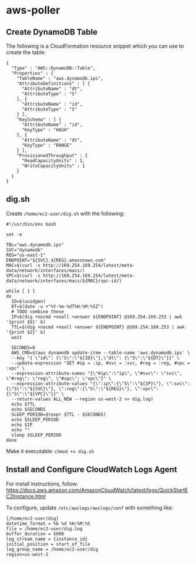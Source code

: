 # aws-poller

## Create DynamoDB Table

The following is a CloudFormation resource snippet which you can use to create the table:

```
{
  "Type" : "AWS::DynamoDB::Table",
  "Properties" : {
    "TableName" : "aws.dynamodb.ips",
    "AttributeDefinitions" : [ {
      "AttributeName" : "dt",
      "AttributeType" : "S"
    }, {
      "AttributeName" : "id",
      "AttributeType" : "S"
    } ],
    "KeySchema" : [ {
      "AttributeName" : "id",
      "KeyType" : "HASH"
    }, {
      "AttributeName" : "dt",
      "KeyType" : "RANGE"
    } ],
    "ProvisionedThroughput" : {
      "ReadCapacityUnits" : 1,
      "WriteCapacityUnits" : 1
    }
  }
}
```


## dig.sh

Create `/home/ec2-user/dig.sh` with the following:
```
#!/usr/bin/env bash

set -e

TBL="aws.dynamodb.ips"
SVC="dynamodb"
REG="us-east-1"
ENDPOINT="${SVC}.${REG}.amazonaws.com"
MAC=$(curl -s http://169.254.169.254/latest/meta-data/network/interfaces/macs/)
VPC=$(curl -s http://169.254.169.254/latest/meta-data/network/interfaces/macs/${MAC}/vpc-id/)

while [ 1 ]
do
  ID=$(uuidgen)
  DT=$(date -u +"%Y-%m-%dT%H:%M:%SZ")
  # TODO combine these
  IP=$(dig +nocmd +noall +answer ${ENDPOINT} @169.254.169.253 | awk '{print $5}' &)
  TTL=$(dig +nocmd +noall +answer ${ENDPOINT} @169.254.169.253 | awk '{print $2}' &)
  wait

  SECONDS=0
  AWS_CMD=$(aws dynamodb update-item --table-name 'aws.dynamodb.ips' \
  --key "{ \"id\": {\"S\":\"${ID}\"},\"dt\": {\"S\":\"${DT}\"}}" \
  --update-expression "SET #ip = :ip, #svc = :svc, #reg = :reg, #vpc = :vpc" \
  --expression-attribute-names "{\"#ip\":\"ip\", \"#svc\": \"svc\", \"#reg\": \"reg\", \"#vpc\": \"vpc\"}" \
  --expression-attribute-values "{\":ip\":{\"S\":\"${IP}\"}, \":svc\":{\"S\":\"${SVC}\"}, \":reg\":{\"S\":\"${REG}\"}, \":vpc\":{\"S\":\"${VPC}\"}}" \
  --return-values ALL_NEW --region us-west-2 >> dig.log)
  echo $TTL
  echo $SECONDS
  SLEEP_PERIOD=$(expr $TTL - $SECONDS)
  echo $SLEEP_PERIOD
  echo $IP
  echo ""
  sleep $SLEEP_PERIOD
done
```
Make it executable: `chmod +x dig.sh`

## Install and Configure CloudWatch Logs Agent

For install instructions, follow: https://docs.aws.amazon.com/AmazonCloudWatch/latest/logs/QuickStartEC2Instance.html

To configure, update `/etc/awslogs/awslogs/conf` with something like:

```
[/home/ec2-user/dig]
datetime_format = %b %d %H:%M:%S
file = /home/ec2-user/dig.log
buffer_duration = 5000
log_stream_name = {instance_id}
initial_position = start_of_file
log_group_name = /home/ec2-user/dig
region=us-west-2
```
